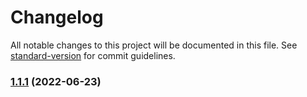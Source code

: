 # Changelog

All notable changes to this project will be documented in this file. See [standard-version](https://github.com/conventional-changelog/standard-version) for commit guidelines.

### [1.1.1](https://github.com/lazyperson/fe-start-kit/compare/v1.0.0...v1.1.1) (2022-06-23)
